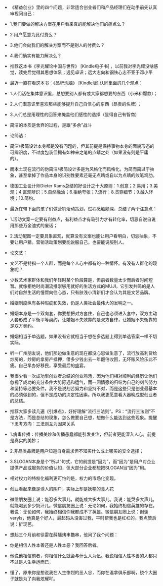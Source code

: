 + 《精益创业》里的四个问题，非常适合创业者们和产品经理们在动手前先认真审视问自己：
 + 1.我们要做的解决方案在用户看来真的能解决他们的痛点么？
 + 2.用户愿意为此付费么？
 + 3.他们会向我们的解决方案而不是别人的付费么？
 + 4.我们确实有能力解决么？

+ 推荐这本书《李光耀论中国与世界》 [Kindle电子书] ，以前我对李光耀没啥感觉，读完后觉得其思想体系；远见卓识；远大志向和钢铁心志不亚于邓小平

+ 最近一直在看这本书：《品牌洗脑》 [Kindle版] 认同里面的几个观点：
 + 1.人们活在集体意识里，总想要别人都有或大家都想要的东西（小米和爆款）；
 + 2.人们潜意识里喜欢那些能够提升自己自信心的东西（昂贵的名牌）；
 + 3.人们总是用理性的回答来掩盖他们感性的选择（显得自己有智商）

+ 简洁的本质是舍弃的过程，是跟“多余”战斗
+ 论简洁：
 + 简洁/极简设计本身都是没有问题的，但其前提是保持事物本身的面貌形态的可辨识度，不过度包装但拥有如神来之笔的点睛之处（如果没有则是平庸的）。
 + 而本土现在流行的伪简洁/极简设计多是为风格化而风格化，为简而简过于抽象，甚至拿掉了作品本身的识别性要素还毫无点睛或自以为点睛的败笔鸡肋。
+ 德国工业设计师Dieter Rams总结的好设计之十大原则：1.创意；2.易用；3.美观；4.直观辨识；5.自然融洽；6.拒绝夸张；7.流行；8.贯穿细节；9.融入环境；10.简约。

+ 最近在带下面的孩子们做营销活动策划，过程感触颇深，总结了两个注意点：
 + 1.活动文案一定要有利益点，有利益点才有吸引力才有转化率，切忌自说自说用那些万金油式的废话；
 + 2.活动配图一定要具象直观，就算没有文案也能让用户看明白，切忌抽象，不要让用户猜。营销活动策划要能说服自己，也要能说服别人。

+ 论文艺：
 + 文艺不是特指一个人群，而是每个人心中都有的一种情怀。有没有人群化的现象呢？
 + 少数艺术家群体和我们年轻时某个阶段算是，但前者数量太少而后者时间短暂。就像拒绝时尚潮流推崇够用就好的生活方式的MUJI，它引发共鸣的是人们对自然生活的憧憬向往心态，只有肤浅小清新们才会认为其是文艺品牌。

+ 婚姻制度纵有各种瑕疵和失效，仍是人类社会最伟大的发明之一。
 + 婚姻本身是一个双向套，你要想把对方套住，自己也必须进入套中，双方主动入套形成了平衡平等契约，让婚姻不失效靠的是双方自律，让婚姻不失衡靠的是双方契约。
 + 婚姻相当于单选题，如果没有它就相当于想在多选题上得到单选答案一样不切实际。

+ 听一广州朋友说，他们那边做生意的现在都没心思做生意了，流行放高利贷给炒房的，炒房的拿房产抵押，借多少钱出去一年翻倍收回，无坏账风险乐此不疲。自己早办好移民，享受最后的盛宴。

+ 我很少看一次成功型创业者总结的创业鸡汤，因为他们相对顺利的经历让他们忽视了成功的充分条件大势际遇和运气，而一厢情愿的归结为自己的刻苦努力和坚持等必要条件。我不是说刻苦努力和坚持不对，而是这些只是创业最基本的必须做到的，但不是成功的决定性因素。所以我更愿意看大器晚成型创业者的总结。

+ 推荐大家多读几遍《引爆点》，好好理解“流行三法则”。PS：“流行三法则”不是方法，而是总结的现象，怎么做要自己想，想做什么能达到这些现象。提醒下思考方向：三法则互为因果关系
+ 1.病毒传播：传播美妙和传播愚蠢都能引发关注，但前者更能深入人心，前提是真实的美妙；
 + 2.非品类品牌是用户知道自身需求但不知买什么或上哪买的安全选择；
 + 3.SLOGAN本身是个“所以”句式，它的前提是“因为”，而“因为”是用户对企业提供产品或服务的价值认知，但大部分企业都想把SLOGAN当“因为”用。

+ 相对权力的特权化福利更可怕的是，权力的市场化变现。
+ 创业看起来像是诱人的阴户，实际上却是妖艳的食人花

+ 微信朋友圈上说：能忍多大事儿，就能成大多大事儿。我说：能哭多大声儿，就能喝到多少奶汁儿。微信朋友圈上说：无论如何，我始终相信英雄的存在。我说：无论如何，我始终相信你我都成不了英雄。微信朋友圈上说：谢谢veryls，他真是个好人，最起码从没害过我，平时帮我也是杠杠的。我点赞后说：折现芭。
+ 想起三个月前和徐雷在薛蟠烤串撸串，他问了我个问题：
 + 你是相信人性本善还是人性本恶？我回答后者。
 + 他说他相信前者，你相信什么就会与什么人为伍。我说相信人性本善的人都只不过是人生幸运而已，
 + 懂了，原来你是想说我在人生惨烈的恶人谷，而你在温拿俱乐部啊，绕个大圈子就是为了向我炫耀吖。












